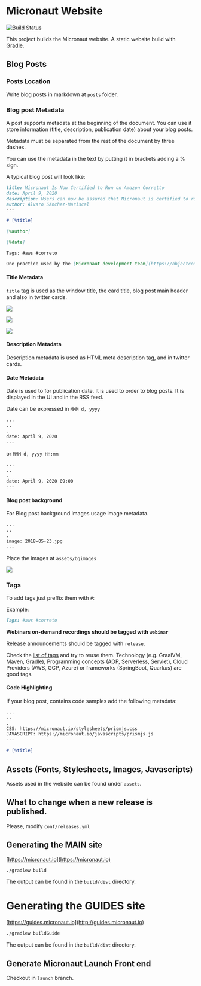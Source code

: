 # Micronaut Website

[![Build Status](https://github.com/micronaut-projects/static-website/workflows/Publish/badge.svg)](https://github.com/micronaut-projects/static-website/actions)

This project builds the Micronaut website. A static website build with [Gradle](https://gradle.org).

## Blog Posts

### Posts Location

Write blog posts in markdown at `posts` folder.

### Blog post Metadata

A post supports metadata at the beginning of the document. You can use it store information (title, description, publication date) about your blog posts. 

Metadata must be separated from the rest of the document by three dashes.

You can use the metadata in the text by putting it in brackets adding a % sign.

A typical blog post will look like: 

```markdown
title: Micronaut Is Now Certified to Run on Amazon Corretto
date: April 9, 2020  
description: Users can now be assured that Micronaut is certified to run on Amazon Corretto, and we will continue our partnership with Amazon to ensure users don't run into any issues in production.
author: Álvaro Sánchez-Mariscal
---

# [%title]

[%author]

[%date] 

Tags: #aws #correto

One practice used by the [Micronaut development team](https://objectcomputing.com/products/2gm-team "Groovy, Grails, and Micronaut Team") is continuous integration (CI). In support of this, the [Micronaut framework](https://micronaut.io/ "Learn more about the Micronaut Framework")'s core has an extensive test suite executed via [GitHub Actions](https://github.com/features/actions), and since the beginning of 2020, tests have also been executed with [Amazon Corretto](https://aws.amazon.com/corretto/) 8 and 11.
```

#### Title Metadata

`title` tag is used as the window title, the card title, blog post main header and also in twitter cards.

![](docs/title2.png)

![](docs/title3.png)

![](docs/title1.png)

#### Description Metadata

Description metadata is used as HTML meta description tag, and in twitter cards.

#### Date Metadata

Date is used to for publication date. It is used to order to blog posts. It is displayed in the UI and in the RSS feed.

Date can be expressed in `MMM d, yyyy`

```markdown
...
..
.
date: April 9, 2020  
---

```

or `MMM d, yyyy HH:mm`
 
```markdown
...
..
.
date: April 9, 2020 09:00
---

```

#### Blog post background

For Blog post background images usage image metadata. 

```markdown
...
..
.
image: 2018-05-23.jpg
---
```

Place the images at `assets/bgimages`

![](docs/blogimages.png)

### Tags

To add tags just preffix them with `#`:

Example:

```markdown
Tags: #aws #correto
```

**Webinars on-demand recordings should be tagged with `webinar`**

Release announcements should be tagged with `release`. 

Check the [list of tags](https://micronaut.io/blog/index.html) and try to reuse them. Technology (e.g. GraalVM, Maven, Gradle), Programming concepts (AOP, Serverless, Servlet), Cloud Providers (AWS, GCP, Azure) or frameworks (SpringBoot, Quarkus) are good tags.

#### Code Highlighting

If your blog post, contains code samples add the following metadata:

```markdown
...
..
.
CSS: https://micronaut.io/stylesheets/prismjs.css
JAVASCRIPT: https://micronaut.io/javascripts/prismjs.js
---

# [%title]

```


## Assets (Fonts, Stylesheets, Images, Javascripts)

Assets used in the website can be found under `assets`. 

## What to change when a new release is published.

Please, modify `conf/releases.yml`

## Generating the MAIN site

[https://micronaut.io](https://micronaut.io)

```bash
./gradlew build
```

The output can be found in the `build/dist` directory.

# Generating the GUIDES site

[https://guides.micronaut.io](http://guides.micronaut.io)

```bash
./gradlew buildGuide
```

The output can be found in the `build/dist` directory.

## Generate Micronaut Launch Front end

Checkout in `launch` branch.